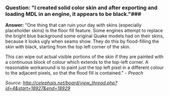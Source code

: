 ### **Question:** "I created solid color skin and after exporting and loading MDL in an engine, it appears to be black."###

**Answer:** "One thing that can ruin your day with skins (especially placeholder skins) is the floor fill feature. Some engines attempt to replace the bright blue background some original Quake models had on their skins, because it looks ugly when seams show. They do this by flood-filling the skin with black, starting from the top left corner of the skin.

This can wipe out actual visible portions of the skin if they are painted with a continuous block of colour which extends to the top-left corner. A reasonable workaround is to paint just the top left pixel in a different colour to the adjacent pixels, so that the flood fill is contained." - *Preach*

*Source: http://celephais.net/board/view_thread.php?id=4&start=18927&end=18929*